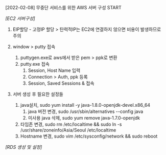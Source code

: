 [2022-02-08] 무중단 서비스를 위한 AWS 서버 구성 START 

*[EC2 서버구성]*
1. EIP할당 - 고정IP 할당
		> 탄력적IP는 EC2에 연결하지 않으면 비용이 발생하므로 주의
		
1. window > putty 접속
	1. puttygen.exe로 aws에서 받은 pem > ppk로 변환
	1. putty.exe 접속
		1. Session, Host Name 입력
		1. Connection > Auth, ppk 등록
		1. Session, Saved Sessions & 접속 
		
1. 서버 생성 후 필요한 설정들
	1. java설치, sudo yum install -y java-1.8.0-openjdk-devel.x86_64
		1. java 버전 변경, sudo /usr/sbin/alternatives --config java
		1. 미사용 java 삭제, sudo yum remove java-1.7.0-openjdk
	1. 타임존 변경, sudo rm /etc/localtime && sudo ln -s /usr/share/zoneinfo/Asia/Seoul /etc/localtime
	1. Hostname 변경, sudo vim /etc/sysconfig/network && sudo reboot
		
		
*[RDS 생성 및 설정]*
